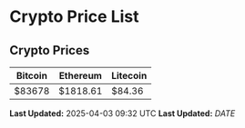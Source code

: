 # Crypto Price List

## Crypto Prices
| Bitcoin | Ethereum | Litecoin |
| ------- | -------- | -------- |
| $83678 | $1818.61 | $84.36 |
**Last Updated:** 2025-04-03 09:32 UTC
**Last Updated:** $DATE$
